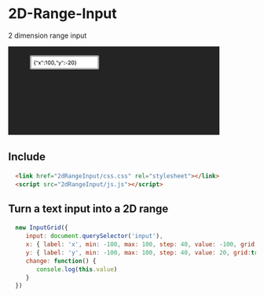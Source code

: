 # 2D-Range-Input
2 dimension range input 

![demo imagge](https://github.com/sean-codes/2D-Range-Input/blob/master/demo.gif?raw=true)

## Include
```html
  <link href="2dRangeInput/css.css" rel="stylesheet"></link>
  <script src="2dRangeInput/js.js"></script>
```

## Turn a text input into a 2D range
```js
  new InputGrid({
     input: document.querySelector('input'),
     x: { label: 'x', min: -100, max: 100, step: 40, value: -100, grid:true },
     y: { label: 'y', min: -100, max: 100, step: 40, value: 20, grid:true },
     change: function() {
        console.log(this.value)
     }
  })
```

